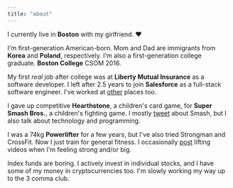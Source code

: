```yaml
---
title: "about"
---
```


I currently live in **Boston** with my girlfriend. ♥️

I'm first-generation American-born. Mom and Dad are immigrants from **Korea** and **Poland**, respectively. I'm also a first-generation college graduate. **Boston College** CSOM 2016.

My first *real* job after college was at **Liberty Mutual Insurance** as a software developer. I left after 2.5 years to join **Salesforce** as a full-stack software engineer. I've worked at [other](https://www.linkedin.com/in/jasonkovalski) places too.

I gave up competitive **Hearthstone**, a children's card game, for **Super Smash Bros.**, a children's fighting game. I mostly [tweet](https://twitter.com/grim_ssbu) about Smash, but I also talk about technology and programming.


I was a 74kg **Powerlifter** for a few years, but I've also tried Strongman and CrossFit. Now I just train for general fitness. I occasionally [post](https://www.instagram.com/jk1.618/) lifting videos when I'm feeling strong and/or big.

Index funds are boring. I actively invest in individual stocks, and I have some of my money in cryptocurrencies too. I'm slowly working my way up to the 3 comma club.